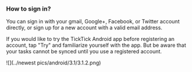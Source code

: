 ### How to sign in?

You can sign in with your gmail, Google+, Facebook, or Twitter account directly, or sign up for a new account with a valid email address.

If you would like to try the TickTick Android app before registering an account, tap "Try" and familiarize yourself with the app. But be aware that your tasks cannot be synced until you use a registered account.

![](../newest pics/android/3.1/3.1.2.png)